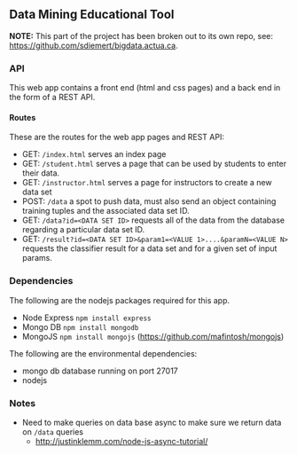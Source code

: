 ## Data Mining Educational Tool

**NOTE:** This part of the project has been broken out to its own repo, see: https://github.com/sdiemert/bigdata.actua.ca. 

### API 
This web app contains a front end (html and css pages) and a back end in the form of a REST API. 

#### Routes

These are the routes for the web app pages and REST API: 

* GET: `/index.html` serves an index page
* GET: `/student.html` serves a page that can be used by students to enter their data.
* GET: `/instructor.html` serves a page for instructors to create a new data set 
* POST: `/data` a spot to push data, must also send an object containing training tuples and the associated data set ID.
* GET: `/data?id=<DATA SET ID>` requests all of the data from the database regarding a particular data set ID. 
* GET: `/result?id=<DATA SET ID>&param1=<VALUE 1>....&paramN=<VALUE N>` requests the classifier result for a data set and for a given set of input params.

### Dependencies
The following are the nodejs packages required for this app.

 * Node Express `npm install express`
 * Mongo DB `npm install mongodb` 
 * MongoJS `npm install mongojs` (https://github.com/mafintosh/mongojs)

 The following are the environmental dependencies: 

 * mongo db database running on port 27017
 * nodejs

### Notes

* Need to make queries on data base async to make sure we return data on `/data` queries
    - http://justinklemm.com/node-js-async-tutorial/
